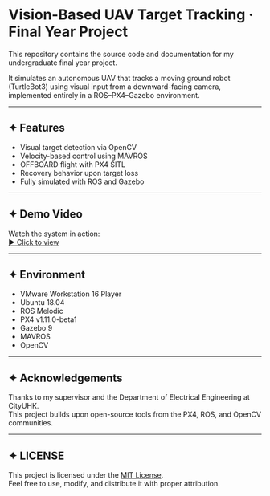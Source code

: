 # Vision-Based UAV Target Tracking · Final Year Project

This repository contains the source code and documentation for my undergraduate final year project.

It simulates an autonomous UAV that tracks a moving ground robot (TurtleBot3) using visual input from a downward-facing camera, implemented entirely in a ROS–PX4–Gazebo environment.

---

## ✦ Features

- Visual target detection via OpenCV
- Velocity-based control using MAVROS
- OFFBOARD flight with PX4 SITL
- Recovery behavior upon target loss
- Fully simulated with ROS and Gazebo

---

## ✦ Demo Video

Watch the system in action:  
[▶️ Click to view](https://youtu.be/inMaT1OWmWI)

---

## ✦ Environment

- VMware Workstation 16 Player  
- Ubuntu 18.04  
- ROS Melodic  
- PX4 v1.11.0-beta1  
- Gazebo 9  
- MAVROS  
- OpenCV

---

## ✦ Acknowledgements

Thanks to my supervisor and the Department of Electrical Engineering at CityUHK.  
This project builds upon open-source tools from the PX4, ROS, and OpenCV communities.

---

## ✦ LICENSE

This project is licensed under the [MIT License](LICENSE).  
Feel free to use, modify, and distribute it with proper attribution.
